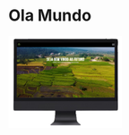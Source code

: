 <h1> Ola Mundo </h1>
<div class="responsividade">
    <img src="img/.github/desktop.png" width="40%">

</div>

<style>
    .responsividade {
        display:flex;
        
    }
</style>
